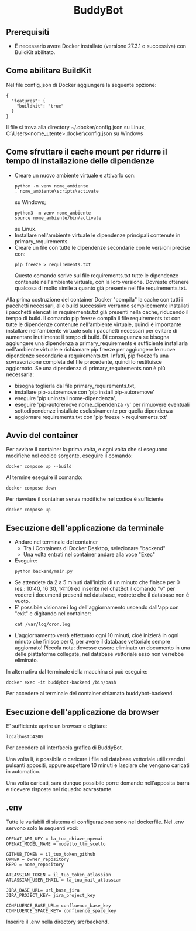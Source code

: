 <h1 align="center">BuddyBot</h1>

## Prerequisiti
- È necessario avere Docker installato (versione 27.3.1 o successiva) con BuildKit abilitato.

## Come abilitare BuildKit
Nel file config.json di Docker aggiungere la seguente opzione:
```
{
  "features": {
    "buildkit": "true"
  }
}
```
Il file si trova alla directory ~/.docker/config.json su Linux, C:\Users\<nome_utente>\.docker\config.json su Windows

## Come sfruttare il cache mount per ridurre il tempo di installazione delle dipendenze
- Creare un nuovo ambiente virtuale e attivarlo con:
  ```
  python -m venv nome_ambiente
  . nome_ambiente\scripts\activate
  ```
  su Windows;
  ```
  python3 -m venv nome_ambiente
  source nome_ambiente/bin/activate
  ```
  su Linux.
- Installare nell'ambiente virtuale le dipendenze principali contenute in primary_requirements.
- Creare un file con tutte le dipendenze secondarie con le versioni precise con:
  ```
  pip freeze > requirements.txt
  ```
  Questo comando scrive sul file requirements.txt tutte le dipendenze contenute nell'ambiente virtuale, con la loro versione.
  Dovreste ottenere qualcosa di molto simile a quanto già presente nel file requirements.txt.

Alla prima costruzione del container Docker "compila" la cache con tutti i pacchetti necessari, alle build successive verranno semplicemente installati i pacchetti elencati in requirements.txt già presenti nella cache, riducendo il tempo di build.
Il comando pip freeze compila il file requirements.txt con tutte le dipendenze contenute nell'ambiente virtuale, quindi è importante installare nell'ambiente virtuale solo i pacchetti necessari per evitare di aumentare inutilmente il tempo di build.
Di conseguenza se bisogna aggiungere una dipendenza a primary_requirements è sufficiente installarla nell'ambiente virtuale e richiamare pip freeze per aggiungere le nuove dipendenze secondarie a requirements.txt. Infatti, pip freeze fa una sovrascrizione completa del file precedente, quindi lo restituisce aggiornato.
Se una dipendenza di primary_requirements non è più necessaria: 
- bisogna toglierla dal file primary_requirements.txt, 
- installare pip-autoremove con 'pip install pip-autoremove'
- eseguire 'pip uninstall nome-dipendenza',
- eseguire 'pip-autoremove nome_dipendenza -y' per rimuovere eventuali sottodipendenze installate esclusivamente per quella dipendenza
- aggiornare requirements.txt con 'pip freeze > requirements.txt'


## Avvio del container
Per avviare il container la prima volta, e ogni volta che si eseguono modifiche nel codice sorgente, eseguire il comando:
```
docker compose up --build
```

Al termine eseguire il comando:
```
docker compose down
```

Per riavviare il container senza modifiche nel codice è sufficiente
```
docker compose up
```

## Esecuzione dell'applicazione da terminale
- Andare nel terminale del container
  - Tra i Containers di Docker Desktop, selezionare "backend"
  - Una volta entrati nel container andare alla voce "Exec"
- Eseguire:
  ```
  python backend/main.py
  ```
- Se attendete da 2 a 5 minuti dall'inizio di un minuto che finisce per 0 (es.: 10:40, 16:30, 14:10) ed inserite nel chatBot il comando "v" per vedere i documenti presenti nel database, vedrete che il database non è vuoto.
- E' possibile visionare i log dell'aggiornamento uscendo dall'app con "exit" e digitando nel container:
  ```
  cat /var/log/cron.log
  ```
- L'aggiornamento verrà effettuato ogni 10 minuti, cioè inizierà in ogni minuto che finisce per 0, per avere il database vettoriale sempre aggiornato!
Piccola nota: dovesse essere eliminato un documento in una delle piattaforme collegate, nel database vettoriale esso non verrebbe eliminato.

In alternativa dal terminale della macchina si può eseguire: 
```
docker exec -it buddybot-backend /bin/bash
 ```
Per accedere al terminale del container chiamato buddybot-backend.


## Esecuzione dell'applicazione da browser

E' sufficiente aprire un browser e digitare:
```
localhost:4200
```
Per accedere all'interfaccia grafica di BuddyBot.

Una volta lì, è possibile o caricare i file nel database vettoriale utilizzando i pulsanti appositi,
oppure aspettare 10 minuti e lasciare che vengano caricati in automatico.

Una volta caricati, sarà dunque possibile porre domande nell'apposita barra e ricevere risposte nel riquadro sovrastante.


## .env
Tutte le variabili di sistema di configurazione sono nel dockerfile.
Nel .env servono solo le sequenti voci:
```
OPENAI_API_KEY = la_tua_chiave_openai
OPENAI_MODEL_NAME = modello_llm_scelto

GITHUB_TOKEN = il_tuo_token_github
OWNER = owner_repository
REPO = nome_repository

ATLASSIAN_TOKEN = il_tuo_token_atlassian
ATLASSIAN_USER_EMAIL = la_tua_mail_atlassian

JIRA_BASE_URL= url_base_jira
JIRA_PROJECT_KEY= jira_project_key

CONFLUENCE_BASE_URL= confluence_base_key
CONFLUENCE_SPACE_KEY= confluence_space_key
```
Inserire il .env nella directory src/backend.
